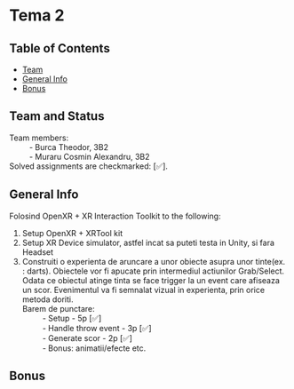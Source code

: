 # Tema 2 

## Table of Contents
* [Team](#team-and-status)
* [General Info](#general-information)  
* [Bonus](#bonus)  
 
## Team and Status
Team members:  
&emsp; &emsp; - Burca Theodor, 3B2  
&emsp; &emsp; - Muraru Cosmin Alexandru, 3B2  
Solved assignments are checkmarked: [✅].   

 
## General Info
Folosind OpenXR + XR Interaction Toolkit to the following:  
1) Setup OpenXR + XRTool kit  
2) Setup XR Device simulator, astfel incat sa puteti testa in Unity, si fara Headset  
3) Construiti o experienta de aruncare a unor obiecte asupra unor tinte(ex. : darts). Obiectele vor fi apucate prin intermediul actiunilor Grab/Select. Odata ce obiectul atinge tinta se face trigger la un event care afiseaza un scor. Evenimentul va fi semnalat vizual in experienta, prin orice metoda doriti.  
Barem de punctare:  
&emsp; &emsp; - Setup - 5p [✅]  
&emsp; &emsp; - Handle throw event - 3p [✅]  
&emsp; &emsp; - Generate scor - 2p [✅]  
&emsp; &emsp; - Bonus: animatii/efecte etc.  


## Bonus

